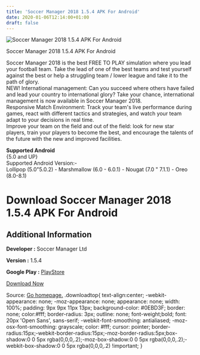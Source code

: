 ```yaml
---
title: 'Soccer Manager 2018 1.5.4 APK For Android'
date: 2020-01-06T12:14:00+01:00
draft: false
---
```


![Soccer Manager 2018 1.5.4 APK For Android](https://i2.wp.com/apkhome.net/wp-content/uploads/2018/07/Soccer-Manager-2018-1.5.4.png "Soccer Manager 2018 1.5.4 APK For Android")

  

Soccer Manager 2018 1.5.4 APK For Android

Soccer Manager 2018 is the best FREE TO PLAY simulation where you lead your football team. Take the lead of one of the best teams and test yourself against the best or help a struggling team / lower league and take it to the path of glory.  
NEW! International management: Can you succeed where others have failed and lead your country to international glory? Take your chance, international management is now available in Soccer Manager 2018.  
Responsive Match Environment: Track your team's live performance during games, react with different tactics and strategies, and watch your team adapt to your decisions in real time.  
Improve your team on the field and out of the field: look for new star players, train your players to become the best, and encourage the talents of the future with the new and improved facilities.

**Supported Android**  
{5.0 and UP}  
Supported Android Version:-  
Lollipop (5.0"5.0.2) - Marshmallow (6.0 - 6.0.1) - Nougat (7.0 " 7.1.1) - Oreo (8.0-8.1)

Download Soccer Manager 2018 1.5.4 APK For Android
==================================================

Additional Information
----------------------

**Developer :** Soccer Manager Ltd

**Version :** 1.5.4

**Google Play :** [PlayStore](https://play.google.com/store/apps/details?id=com.soccermanagerltd.soccermanager2018)

  

[Download Now](https://store4app.co/post/soccer-manager-2018-1-5-4-apk-for-android_1573672100)

  
Source: [Go homepage.](https://store4app.co/post/soccer-manager-2018-1-5-4-apk-for-android_1573672100) .downloadtop{ text-align:center; -webkit-appearance: none; -moz-appearance: none; appearance: none; width: 100%; padding: 9px 9px 11px 13px; background-color: #0EBD3F; border: none; color:#fff; border-radius: 3px; outline: none; font-weight;bold; font: 20px 'Open Sans', sans-serif; -webkit-font-smoothing: antialiased; -moz-osx-font-smoothing: grayscale; color: #fff; cursor: pointer; border-radius:15px;-webkit-border-radius:15px;-moz-border-radius:5px;box-shadow:0 0 5px rgba(0,0,0,.2);-moz-box-shadow:0 0 5px rgba(0,0,0,.2);-webkit-box-shadow:0 0 5px rgba(0,0,0,.2) !important; }